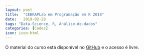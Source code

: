 ```yaml
---
layout: post
title:  "CEBRAPLab em Programação em R 2018"
date:   2019-02-28
tags: "Data-Science, R, Análise-de-dados"
categories: [Codes]
icon: icon-html
---
```


O material do curso está disponível no [GitHub](https://github.com/leobarone/cebrap_lab_programacao_r/blob/master/README_20180416.md) e o acesso é livre.

